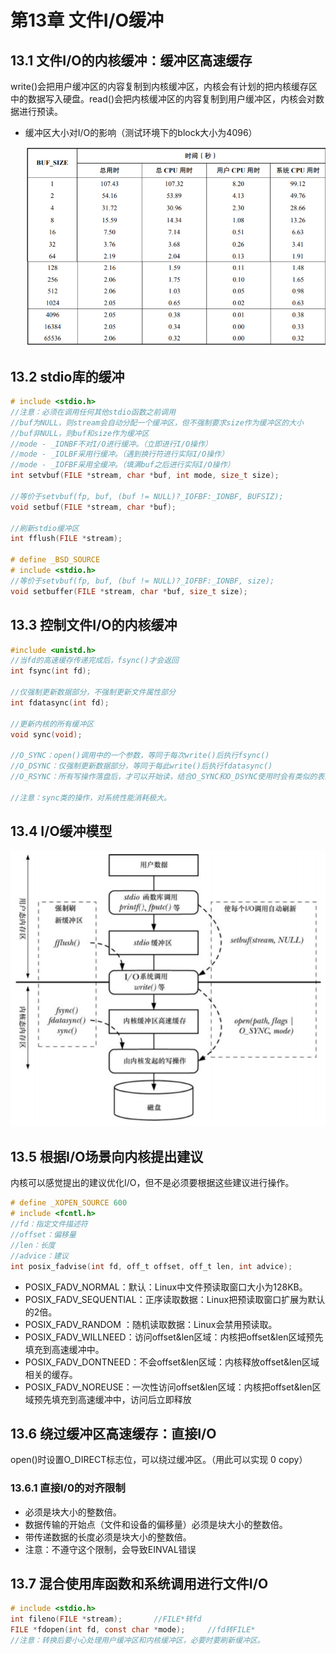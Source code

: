 # 第13章 文件I/O缓冲

## 13.1 文件I/O的内核缓冲：缓冲区高速缓存

write()会把用户缓冲区的内容复制到内核缓冲区，内核会有计划的把内核缓存区中的数据写入硬盘。read()会把内核缓冲区的内容复制到用户缓冲区，内核会对数据进行预读。

* 缓冲区大小对I/O的影响（测试环境下的block大小为4096）

  ![bufsize](bufsize.png)

## 13.2 stdio库的缓冲

```c
# include <stdio.h>
//注意：必须在调用任何其他stdio函数之前调用
//buf为NULL，则stream会自动分配一个缓冲区，但不强制要求size作为缓冲区的大小
//buf非NULL，则buf和size作为缓冲区
//mode - _IONBF不对I/O进行缓冲。（立即进行I/O操作）
//mode - _IOLBF采用行缓冲。（遇到换行符进行实际I/O操作）
//mode - _IOFBF采用全缓冲。（填满buf之后进行实际I/O操作）
int setvbuf(FILE *stream, char *buf, int mode, size_t size);

//等价于setvbuf(fp, buf, (buf != NULL)?_IOFBF:_IONBF, BUFSIZ);
void setbuf(FILE *stream, char *buf);

//刷新stdio缓冲区
int fflush(FILE *stream);

# define _BSD_SOURCE
# include <stdio.h>
//等价于setvbuf(fp, buf, (buf != NULL)?_IOFBF:_IONBF, size);
void setbuffer(FILE *stream, char *buf, size_t size);
```

## 13.3 控制文件I/O的内核缓冲

```C
#include <unistd.h>
//当fd的高速缓存传递完成后，fsync()才会返回
int fsync(int fd);

//仅强制更新数据部分，不强制更新文件属性部分
int fdatasync(int fd);

//更新内核的所有缓冲区
void sync(void);

//O_SYNC：open()调用中的一个参数，等同于每次write()后执行fsync()
//O_DSYNC：仅强制更新数据部分，等同于每此write()后执行fdatasync()
//O_RSYNC：所有写操作落盘后，才可以开始读，结合O_SYNC和O_DSYNC使用时会有类似的表现。

//注意：sync类的操作，对系统性能消耗极大。
```

## 13.4 I/O缓冲模型

![IO缓冲模型](IO缓冲模型.png)

## 13.5 根据I/O场景向内核提出建议

内核可以感觉提出的建议优化I/O，但不是必须要根据这些建议进行操作。

```c
# define _XOPEN_SOURCE 600
# include <fcntl.h>
//fd：指定文件描述符
//offset：偏移量
//len：长度
//advice：建议
int posix_fadvise(int fd, off_t offset, off_t len, int advice);
```

* POSIX_FADV_NORMAL：默认：Linux中文件预读取窗口大小为128KB。
* POSIX_FADV_SEQUENTIAL：正序读取数据：Linux把预读取窗口扩展为默认的2倍。
* POSIX_FADV_RANDOM ：随机读取数据：Linux会禁用预读取。
* POSIX_FADV_WILLNEED：访问offset&len区域：内核把offset&len区域预先填充到高速缓冲中。
* POSIX_FADV_DONTNEED：不会offset&len区域：内核释放offset&len区域相关的缓存。
* POSIX_FADV_NOREUSE：一次性访问offset&len区域：内核把offset&len区域预先填充到高速缓冲中，访问后立即释放

## 13.6 绕过缓冲区高速缓存：直接I/O

open()时设置O_DIRECT标志位，可以绕过缓冲区。（用此可以实现 0 copy）

### 13.6.1 直接I/0的对齐限制

* 必须是块大小的整数倍。
* 数据传输的开始点（文件和设备的偏移量）必须是块大小的整数倍。
* 带传递数据的长度必须是块大小的整数倍。
* 注意：不遵守这个限制，会导致EINVAL错误

## 13.7 混合使用库函数和系统调用进行文件I/O

```C
# include <stdio.h>
int fileno(FILE *stream);		//FILE*转fd
FILE *fdopen(int fd, const char *mode);		//fd转FILE*
//注意：转换后要小心处理用户缓冲区和内核缓冲区，必要时要刷新缓冲区。
```

















